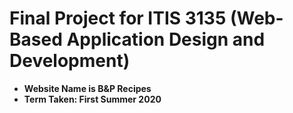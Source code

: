 # Final Project for ITIS 3135 (Web-Based Application Design and Development)
- **Website Name is B&P Recipes**
- **Term Taken: First Summer 2020**
